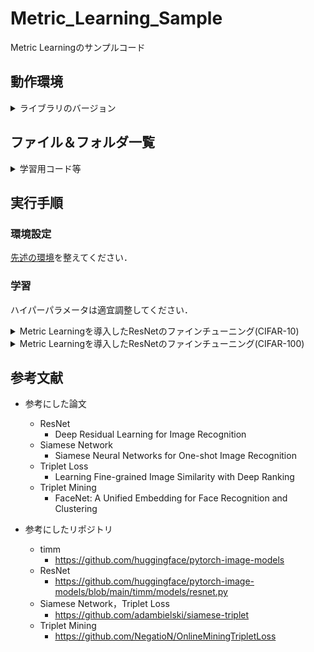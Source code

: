 # Metric_Learning_Sample
Metric Learningのサンプルコード

## 動作環境
<details>
<summary>ライブラリのバージョン</summary>
 
* cuda 12.1
* python 3.6.9
* torch 1.8.1+cu111
* torchaudio  0.8.1
* torchinfo 1.5.4
* torchmetrics  0.8.2
* torchsummary  1.5.1
* torchvision 0.9.1+cu111
* timm  0.5.4
* tlt  0.1.0
* numpy  1.19.5
* Pillow  8.4.0
* scikit-image  0.17.2
* scikit-learn  0.24.2
* tqdm  4.64.0
* opencv-python  4.5.1.48
* opencv-python-headless  4.6.0.66
* scipy  1.5.4
* matplotlib  3.3.4
* mmcv  1.7.1
</details>

## ファイル＆フォルダ一覧

<details>
<summary>学習用コード等</summary>
 
|ファイル名|説明|
|----|----|
|train_metric.py|Metric Learningを導入したResNetを学習するコード．|
|trainer.py|学習ループのコード．|
|metric_loss.py|Metric Learningの損失のコード．|
<!-- |make_graph.py|学習曲線を可視化するコード．| -->
</details>

## 実行手順

### 環境設定

[先述の環境](https://github.com/SyunkiTakase/Metric_Learning_Sample?tab=readme-ov-file#%E5%8B%95%E4%BD%9C%E7%92%B0%E5%A2%83)を整えてください．

### 学習
ハイパーパラメータは適宜調整してください．

<details>
<summary>Metric Learningを導入したResNetのファインチューニング(CIFAR-10)</summary>

Siamese Networkの学習 
```
python3 train_metric.py --epoch 10 --batch_size 128 --amp --dataset cifar10 --method contrastive
```
Triplet Lossの学習
```
python3 train_metric.py --epoch 10 --batch_size 128 --amp --dataset cifar10 --method triplet
```
Triplet Mining(Batch Hard Strategy)の学習
```
python3 train_metric.py --epoch 10 --batch_size 128 --amp --dataset cifar10 --method triplet --hard_triplets
```
</details>

<details>
<summary>Metric Learningを導入したResNetのファインチューニング(CIFAR-100)</summary>

Siamese Networkの学習 
```
python3 train_metric.py --epoch 10 --batch_size 128 --amp --dataset cifar100 --method contrastive
```
Triplet Lossの学習
```
python3 train_metric.py --epoch 10 --batch_size 128 --amp --dataset cifar100 --method triplet
```
Triplet Mining(Batch Hard Strategy)の学習
```
python3 train_metric.py --epoch 10 --batch_size 128 --amp --dataset cifar100 --method triplet --hard_triplets
```
</details>

## 参考文献
* 参考にした論文
  * ResNet
    * Deep Residual Learning for Image Recognition
  * Siamese Network
    * Siamese Neural Networks for One-shot Image Recognition
  * Triplet Loss
    * Learning Fine-grained Image Similarity with Deep Ranking
  * Triplet Mining
    * FaceNet: A Unified Embedding for Face Recognition and Clustering

* 参考にしたリポジトリ 
  * timm
    * https://github.com/huggingface/pytorch-image-models
  * ResNet
    * https://github.com/huggingface/pytorch-image-models/blob/main/timm/models/resnet.py
  * Siamese Network，Triplet Loss
    * https://github.com/adambielski/siamese-triplet
  * Triplet Mining
    * https://github.com/NegatioN/OnlineMiningTripletLoss
